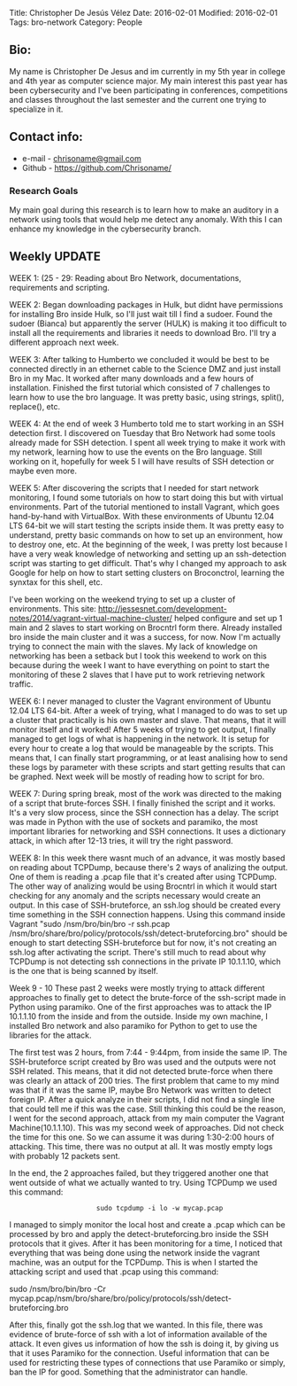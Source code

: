 Title: Christopher De Jesús Vélez
Date: 2016-02-01
Modified: 2016-02-01
Tags: bro-network
Category: People

## Bio:
 My name is Christopher De Jesus and im currently in my 5th year in college and 4th year as computer science major.
 My main interest this past year has been cybersecurity and I've been participating in conferences, competitions and classes
 throughout the last semester and the current one trying to specialize in it.


## Contact info:

 - e-mail - <chrisoname@gmail.com>
 - Github - <https://github.com/Chrisoname/>

### Research Goals

My main goal during this research is to learn how to make an auditory in a network using tools that would help me
detect any anomaly. With this I can enhance my knowledge in the cybersecurity branch.

## Weekly UPDATE


WEEK 1: (25 - 29:
Reading about Bro Network, documentations, requirements and scripting.


WEEK 2:
Began downloading packages in Hulk, but didnt have permissions for installing Bro inside Hulk, so I'll just wait till I find a sudoer. Found the sudoer (Bianca) but apparently the server (HULK) is making it too difficult to install all the requirements and libraries it needs to download Bro. I'll try a different approach next week.

WEEK 3:
After talking to Humberto we concluded it would be best to be connected directly in an ethernet cable to the Science DMZ and just install Bro in my Mac. It worked after many downloads and a few hours of installation. Finished the first tutorial which consisted of 7 challenges to learn how to use the bro language. It was pretty basic, using strings, split(), replace(), etc.

WEEK 4:
At the end of week 3 Humberto told me to start working in an SSH detection first. I discovered on Tuesday that Bro Network had some tools already made for SSH detection. I spent all week trying to make it work with my network, learning how to use the events on the Bro language. Still working on it, hopefully for week 5 I will have results of SSH detection or maybe even more.

WEEK 5:
After discovering the scripts that I needed for start network monitoring, I found some tutorials on how to start doing this but with virtual environments. Part of the tutorial mentioned to install Vagrant, which goes hand-by-hand with VirtualBox. With these environments of Ubuntu 12.04 LTS 64-bit we will start testing the scripts inside them. It was pretty easy to understand, pretty basic commands on how to set up an environment, how to destroy one, etc. At the beginning of the week, I was pretty lost because I have a very weak knowledge of networking and setting up an ssh-detection script was starting to get difficult. That's why I changed my approach to ask Google for help on how to start setting clusters on Broconctrol, learning the synxtax for this shell, etc.

I've been working on the weekend trying to set up a cluster of environments. This site: http://jessesnet.com/development-notes/2014/vagrant-virtual-machine-cluster/ helped configure and set up 1 main and 2 slaves to start working on Brocntrl form there. Already installed bro inside the main cluster and it was a success, for now. Now I'm actually trying to connect the main with the slaves. My lack of knowledge on networking has been a setback but I took this weekend to work on this because during the week I want to have everything on point to start the monitoring of these 2 slaves that I have put to work retrieving network traffic.

WEEK 6:
I never managed to cluster the Vagrant environment of Ubuntu 12.04 LTS 64-bit. After a week of trying, what I managed to do was to set up a cluster that practically is his own master and slave. That means, that it will monitor itself and it worked! After 5 weeks of trying to get output, I finally managed to get logs of what is happening in the network. It is setup for every hour to create a log that would be manageable by the scripts. This means that, I can finally start programming, or at least analising how to send these logs by parameter with these scripts and start getting results that can be graphed. Next week will be mostly of reading how to script for bro.

WEEK 7:
During spring break, most of the work was directed to the making of a script that brute-forces SSH. I finally finished the script and it works. It's a very slow process, since the SSH connection has a delay. The script was made in Python with the use of sockets and paramiko, the most important libraries for networking and SSH connections. It uses a dictionary attack, in which after 12-13 tries, it will try the right password.

WEEK 8:
In this week there wasnt much of an advance, it was mostly based on reading about TCPDump, because there's 2 ways of analizing the output. One of them is reading a .pcap file that it's created after using TCPDump. The other way of analizing would be using Brocntrl in which it would start checking for any anomaly and the scripts necessary would create an output. In this case of SSH-bruteforce, an ssh.log should be created every time something in the SSH connection happens. Using this command inside Vagrant "sudo /nsm/bro/bin/bro -r ssh.pcap /nsm/bro/share/bro/policy/protocols/ssh/detect-bruteforcing.bro" should be enough to start detecting SSH-bruteforce but for now, it's not creating an ssh.log after activating the script. There's still much to read about why TCPDump is not detecting ssh connections in the private IP 10.1.1.10, which is the one that is being scanned by itself.


Week 9 - 10
These past 2 weeks were mostly trying to attack different approaches to finally get to detect the brute-force of the ssh-script made in Python using paramiko. One of the first approaches was to attack the IP 10.1.1.10 from the inside and from the outside. Inside my own machine, I installed Bro network and also paramiko for Python to get to use the libraries for the attack.

The first test was 2 hours, from 7:44 - 9:44pm, from inside the same IP. The SSH-bruteforce script created by Bro was used and the outputs were not SSH related. This means, that it did not detected brute-force when there was clearly an attack of 200 tries. The first problem that came to my mind was that if it was the same IP, maybe Bro Network was written to detect foreign IP. After a quick analyze in their scripts, I did not find a single line that could tell me if this was the case. Still thinking this could be the reason, I went for the second approach, attack from my main computer the Vagrant Machine(10.1.1.10). This was my second week of approaches. Did not check the time for this one. So we can assume it was during 1:30-2:00 hours of attacking. This time, there was no output at all. It was mostly empty logs with probably 12 packets sent.

In the end, the 2 approaches failed, but they triggered another one that went outside of what we actually wanted to try. Using TCPDump we used this command:

                          sudo tcpdump -i lo -w mycap.pcap  

I managed to simply monitor the local host and create a .pcap which can be processed by bro and apply the detect-bruteforcing.bro inside the SSH protocols that it gives. After it has been monitoring for a time, I noticed that everything that was being done using the network inside the vagrant machine, was an output for the TCPDump. This is when I started the attacking script and used that .pcap using this command:

sudo /nsm/bro/bin/bro -Cr mycap.pcap/nsm/bro/share/bro/policy/protocols/ssh/detect-bruteforcing.bro



After this, finally got the ssh.log that we wanted. In this file, there was evidence of brute-force of ssh with a lot of information available of the attack. It even gives us information of how the ssh is doing it, by giving us that it uses Paramiko for the connection. Useful information that can be used for restricting these types of connections that use Paramiko or simply, ban the IP for good. Something that the administrator can handle.
